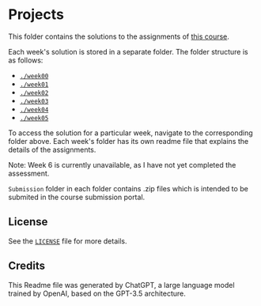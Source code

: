 # Projects

This folder contains the solutions to the assignments of [this course](/README.md). 

Each week's solution is stored in a separate folder. The folder structure is as follows:

- [`./week00`](/projects/week00/readme.md)
- [`./week01`](/projects/week01/readme.md)
- [`./week02`](/projects/week02/readme.md)
- [`./week03`](/projects/week03/readme.md)
- [`./week04`](/projects/week04/readme.md)
- [`./week05`](/projects/week05/readme.md)


To access the solution for a particular week, navigate to the corresponding folder above. Each week's folder has its own readme file that explains the details of the assignments.

Note: Week 6 is currently unavailable, as I have not yet completed the assessment.

`Submission` folder in each folder contains .zip files which is intended to be submited in the course submission portal.

## License

See the [`LICENSE`](/LICENSE) file for more details.

## Credits

This Readme file was generated by ChatGPT, a large language model trained by OpenAI, based on the GPT-3.5 architecture.
